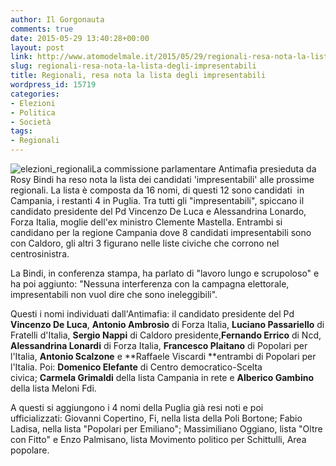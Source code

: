 ```yaml
---
author: Il Gorgonauta
comments: true
date: 2015-05-29 13:40:28+00:00
layout: post
link: http://www.atomodelmale.it/2015/05/29/regionali-resa-nota-la-lista-degli-impresentabili/
slug: regionali-resa-nota-la-lista-degli-impresentabili
title: Regionali, resa nota la lista degli impresentabili
wordpress_id: 15719
categories:
- Elezioni
- Politica
- Società
tags:
- Regionali
---
```


![elezioni_regionali](http://www.atomodelmale.it/wp-content/uploads/2015/05/elezioni_regionali-300x225.jpg)La commissione parlamentare Antimafia presieduta da Rosy Bindi ha reso nota la lista dei candidati 'impresentabili' alle prossime regionali. La lista è composta da 16 nomi, di questi 12 sono candidati  in Campania, i restanti 4 in Puglia. Tra tutti gli "impresentabili", spiccano il candidato presidente del Pd Vincenzo De Luca e Alessandrina Lonardo, Forza Italia, moglie dell'ex ministro Clemente Mastella. Entrambi si candidano per la regione Campania dove 8 candidati impresentabili sono con Caldoro, gli altri 3 figurano nelle liste civiche che corrono nel centrosinistra.

La Bindi, in conferenza stampa, ha parlato di "lavoro lungo e scrupoloso" e ha poi aggiunto: "Nessuna interferenza con la campagna elettorale, impresentabili non vuol dire che sono ineleggibili".


Questi i nomi individuati dall'Antimafia: il candidato presidente del Pd **Vincenzo De Luca**, **Antonio Ambrosio** di Forza Italia, **Luciano Passariello** di Fratelli d'Italia, **Sergio Nappi** di Caldoro presidente,**Fernando Errico** di Ncd, **Alessandrina Lonardi** di Forza Italia, **Francesco Plaitano** di Popolari per l'Italia, **Antonio Scalzone** e **Raffaele Viscardi **entrambi di Popolari per l'Italia. Poi: **Domenico Elefante** di Centro democratico-Scelta civica; **Carmela Grimaldi** della lista Campania in rete e **Alberico Gambino** della lista Meloni Fdi.

A questi si aggiungono i 4 nomi della Puglia già resi noti e poi ufficializzati: Giovanni Copertino, Fi, nella lista della Poli Bortone; Fabio Ladisa, nella lista "Popolari per Emiliano"; Massimiliano Oggiano, lista "Oltre con Fitto" e Enzo Palmisano, lista Movimento politico per Schittulli, Area popolare.

